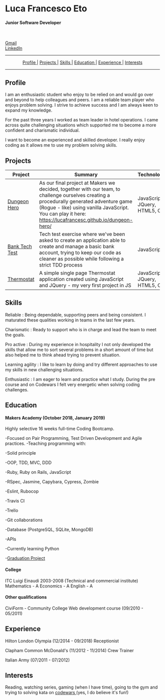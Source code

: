 <h1 align="left"> Luca Francesco Eto </h1>
<h4 align="left"> Junior Software Developer </h4>

<br>

<div align="left">

  [Gmail ](mailto:eto.lucafrancesco@gmail.com)<br>
  [LinkedIn ](https://www.linkedin.com/in/luca-francesco-eto-730052a0)

</div>

<hr>

<div align="center">

  [Profile ](#profile) |
  [Projects ](#projects) |
  [Skills ](#skills) |
  [Education ](#education) |
  [Experience ](#experience) |
  [Interests ](#interests)

</div>

<hr>

## Profile

I am an enthusiastic student who enjoy to be relied on and would go over and beyond to help colleagues and peers.
I am a reliable team player who enjoys problem solving.
I strive to achieve success and I am always keen to expand my knowledge.

For the past three years I worked as team leader in hotel operations.
I came across quite challenging situations which supported me to become a more confident and charismatic individual.

I want to become an experienced and skilled developer.
I really enjoy coding as it allows me to use my problem solving skills.

## Projects
| Project | Summary | Technologies | Testing
|----------|----------|----------|----------|
| [Dungeon Hero](https://github.com/lucafrancesc/dungeon-hero) | As our final project at Makers we decided, together with our team, to challenge ourselves creating a procedurally generated adventure game (Rogue - like) using vanilla JavaScript. You can play it here: <a href="https://lucafrancesc.github.io/dungeon-hero/">https://lucafrancesc.github.io/dungeon-hero/</a> | JavaScript, JQuery, HTML5, CSS| Jasmine, Istanbul, ESlint, Travis CI, Coveralls
| [Bank Tech Test](https://github.com/lucafrancesc/Bank-Tech-Test) | Tech test exercise where we've been asked to create an application able to create and manage a basic bank account, trying to keep our code as cleaner as possible while following a strict TDD process | JavaScript | Jasmine, ESlint
| [Thermostat](https://github.com/lucafrancesc/Thermostat-JavaScript) | A simple single page Thermostat application created using JavaScript and JQuery - my very first project in JS | JavaScript, JQuery, HTML5, CSS| Jasmine

## Skills

Reliable : Being dependable, supporting peers and being consistent. I maturated these qualities working in teams in the last few years.

Charismatic : Ready to support who is in charge and lead the team to meet the goals.

Pro active : During my experience in hospitality I not only developed the skills that allow me to sort several problems in a short amount of time but also helped me to think ahead trying to prevent situation.

Learning agility : I like to learn by doing and try different approaches to use my skills in new challenging situations.

Enthusiastic : I am eager to learn and practice what I study. During the pre course and on Codewars I felt very energetic when solving coding challenges.

## Education

#### Makers Academy (October 2018, January 2019)
Highly selective 16 weeks full-time Coding Bootcamp.

-Focused on Pair Programming, Test Driven Development and Agile practices.
-Teaching programming with:

-Solid principle

-OOP, TDD, MVC, DDD

-Ruby, Ruby on Rails, JavaScript

-RSpec, Jasmine, Capybara, Cypress, Zombie

-Eslint, Rubocop

-Travis CI

-Trello

-Git collaborations

-Database (PostgreSQL, SQLite, MongoDB)

-APIs

-Currently learning Python

-[Graduation Project](https://github.com/lucafrancesc/dungeon-hero)

#### College
ITC Luigi Einaudi 2003-2008 (Technical and commercial institute)
Mathematics - A
Economics - A
English - A

#### Other qualifications
CiviForm - Community College
Web development course (09/2010 - 05/2011)

## Experience
Hilton London Olympia (12/2014 - 09/2018)
Receptionist

Clapham Common McDonald's (11/2012 - 11/2014)
Crew Trainer

Italian Army (07/2011 - 07/2012)

## Interests

Reading, watching series, gaming (when I have time), going to the gym and trying to solving kata on [codewars ](www.codewars.com) (yes, I do believe it's fun!)
